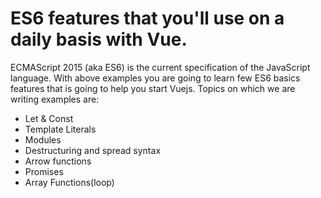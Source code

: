 # ES6 features that you'll use on a daily basis with Vue. 


ECMAScript 2015 (aka ES6) is the current specification of the JavaScript language. With above examples you are going to learn few ES6 basics features that is going to help you start Vuejs. Topics on which we are writing examples are:
- Let & Const
- Template Literals
- Modules
- Destructuring and spread syntax
- Arrow functions
- Promises
- Array Functions(loop)